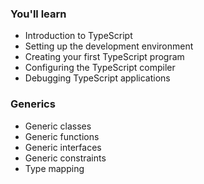 ### You'll learn

- Introduction to TypeScript
- Setting up the development environment
- Creating your first TypeScript program
- Configuring the TypeScript compiler
- Debugging TypeScript applications

### Generics

- Generic classes
- Generic functions
- Generic interfaces
- Generic constraints
- Type mapping

